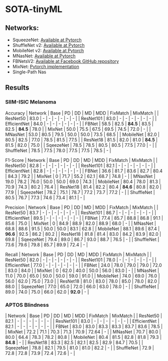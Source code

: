 # SOTA-tinyML

## Networks:
* SqueezeNet: [Available at Pytorch](https://pytorch.org/docs/stable/torchvision/models.html) 
* ShuffleNet v2: [Available at Pytorch](https://pytorch.org/docs/stable/torchvision/models.html)
* MobileNet v2: [Available at Pytorch](https://pytorch.org/docs/stable/torchvision/models.html)
* MNasNet: [Available at Pytorch](https://pytorch.org/docs/stable/torchvision/models.html)
* FBNetsV2: [Available at Facebook GitHub repository](https://github.com/facebookresearch/mobile-vision)
* MixNet: [Pytorch implementation](https://github.com/ansleliu/MixNet-PyTorch)
* Single-Path Nas


## Results
### SIIM-ISIC Melanoma
Accuracy
| Network | Base | PD | DD | MD | MDD | FixMatch | MixMatch |
| ResNet50 | 83.0 | - | - | - | - | - | - |
| ResNet101 | 83.0 | - | - | - | - | - | - |
| EfficientNet | 84.0 | - | - | - | - | - | - |
| FBNet | 58.5 | 82.5 | **84.5** | 83.5 | 82.5 | **84.5** | 78.0 |
| MixNet | 50.0 | 75.5 | 67.5 | 69.5 | 74.5 | 72.0 | - |
| MNasNet | 53.0 | 80.5 | 79.5 | 50.0 | 50.0 | 73.5 | 68.5 |
| MobileNet | 82.0 | 80.5 | 82.5 | 77.0 | 78.5 | 81.5 | 77.5 |
| ResNet18 | 81.5 | 82.0 | 81.0 | **84.5** | 81.5 | 82.0 | 75.0 |
| SqeezeNet | 78.5 | 78.5 | 80.5 | 80.5 | 77.5 | 77.0 | - |
| ShuffleNet | 78.5 | 77.5 | 78.0 | 77.5 | 77.5 | 78.5 | - |

F1-Score
| Network | Base | PD | DD | MD | MDD | FixMatch | MixMatch |
| ResNet50 | 82.8 | - | - | - | - | - | - |
| ResNet101 | 82.1 | - | - | - | - | - | - |
| EfficientNet | 82.8 | - | - | - | - | - | - |
| FBNet | 36.6 | 81.7 | 83.6 | 82.7 | 80.4 | 84.3 | 79.2 |
| MixNet | 0 | 71.7 | 55.2 | 62.1 | 68.7 | 74.8 | - |
| MNasNet | 19.0 | 78.2 | 76.0 | 50.0 | 50.0 | 69.0 | 74.3 |
| MobileNet | 80.4 | 78.0 | 81.3 | 70.9 | 74.3 | 80.2 | 76.4 |
| ResNet18 | 81.4 | 82.2 | 80.4 | **84.6** | 80.8 | 82.0 | 77.9 |
| SqeezeNet | 78.2 | 75.1 | 78.7 | 77.2 | 73.7 | 77.2 | - |
| ShuffleNet | 80.5 | 76.7 | 77.3 | 74.6 | 73.4 | 81.1 | - |

Precision
| Network | Base | PD | DD | MD | MDD | FixMatch | MixMatch |
| ResNet50 | 83.7 | - | - | - | - | - | - |
| ResNet101 | 86.7 | - | - | - | - | - | - |
| EfficientNet | 89.5 | - | - | - | - | - | - |
| FBNet | 77.4 | 85.7 | 88.8 | 86.8 | 91.1 | 85.6 | 75.0 |
| MixNet | 0 | 84.9 | 88.9 | 82.0 | 88.9 | 68.0 | - |
| MNasNet | 68.8 | 88.6 | 91.5 | 50.0 | 50.0 | 83.1 | 62.8 |
| MobileNet | 88.1 | 89.6 | 87.4 | **96.6** | 92.5 | 86.2 | 80.2 |
| ResNet18 | 81.8 | 81.4 | 83.0 | 84.2 | 83.9 | 82.0 | 69.8 |
| SqeezeNet | 79.4 | 89.0 | 86.7 | 93.0 | 88.7 | 76.5 | - |
| ShuffleNet | 73.6 | 79.6 | 79.8 | 85.7 | 89.9 | 72.4 | - |

Recall
| Network | Base | PD | DD | MD | MDD | FixMatch | MixMatch |
| ResNet50 | 82.0 | - | - | - | - | - | - |
| ResNet101 | 78.0 | - | - | - | - | - | - |
| EfficientNet | 77.0 | - | - | - | - | - | - |
| FBNet | 24.0 | 78.0 | 79.0 | 79.0 | 72.0 | 83.0 | 84.0 |
| MixNet | 0 | 62.0 | 40.0 | 50.0 | 56.0 | 83.0 | - |
| MNasNet | 11.0 | 70.0 | 65.0 | 50.0 | 50.0 | 59.0 | 91.0 |
| MobileNet | 74.0 | 69.0 | 76.0 | 56.0 | 62.0 | 75.0 | 73.0 |
| ResNet18 | 81.0 | 83.0 | 78.0 | 85.0 | 78.0 | 82.0 | 88.0 |
| SqeezeNet | 77.0 | 65.0 | 72.0 | 66.0 | 63.0 | 78.0 | - |
| ShuffleNet | 89.0 | 74.0 | 75.0 | 66.0 | 62.0 | **92.0** | - |

### APTOS Blindness
| Network | Base | PD | DD | MD | MDD | FixMatch | MixMatch |
| ResNet50 | 82.1 | - | - | - | - | - | - |
| ResNet101 | 83.0 | - | - | - | - | - | - |
| EfficientNet | 82.1 | - | - | - | - | - | - |
| FBNet | 83.0 | 83.0 | 83.3 | 83.3 | 83.7 | 83.6 | 78.5 |
| MixNet | 72.2 | 71.1 | 70.3 | 71.3 | 70.9 | 72.64 | - |
| MNasNet | 70.7 | 80.0 | 80.0 | 64.4 | 78.3 | 78.2 | 80.8 |
| MobileNet | 80.4 | 81.5 | 82.8 | 81.8 | 79.3 | **84.8** | - |
| ResNet18 | 83.3 | 82.5 | 82.1 | 82.5 | 82.9 | 84.7 | 70.5 |
| SqeezeNet | 78.8 | 82.1 | 79.5 | 81.0 | 81.0 | 82.2 | - |
| ShuffleNet | 72.9 | 72.8 | 72.8 | 73.9 | 72.4 | 72.6 | - |
